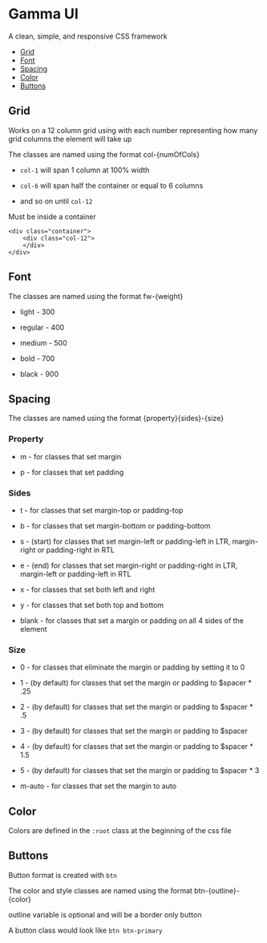 # Gamma UI

A clean, simple, and responsive CSS framework

- [Grid](#grid)
- [Font](#font)
- [Spacing](#spacing)
- [Color](#color)
- [Buttons](#buttons)

## Grid

Works on a 12 column grid using with each number representing how many grid columns the element will take up

The classes are named using the format col-{numOfCols}

- `col-1` will span 1 column at 100% width

- `col-6` will span half the container or equal to 6 columns

- and so on until `col-12`

Must be inside a container

```
<div class="container">
    <div class="col-12">
    </div>
</div>
```

## Font

The classes are named using the format fw-{weight}

- light - 300

- regular - 400

- medium - 500

- bold - 700

- black - 900

## Spacing

The classes are named using the format {property}{sides}-{size}

### Property

- m - for classes that set margin

- p - for classes that set padding

### Sides

- t - for classes that set margin-top or padding-top

- b - for classes that set margin-bottom or padding-bottom

- s - (start) for classes that set margin-left or padding-left in LTR, margin-right or padding-right in RTL

- e - (end) for classes that set margin-right or padding-right in LTR, margin-left or padding-left in RTL

- x - for classes that set both left and right

- y - for classes that set both top and bottom

- blank - for classes that set a margin or padding on all 4 sides of the element

### Size

- 0 - for classes that eliminate the margin or padding by setting it to 0

- 1 - (by default) for classes that set the margin or padding to $spacer * .25

- 2 - (by default) for classes that set the margin or padding to $spacer * .5

- 3 - (by default) for classes that set the margin or padding to $spacer

- 4 - (by default) for classes that set the margin or padding to $spacer * 1.5

- 5 - (by default) for classes that set the margin or padding to $spacer * 3

- m-auto - for classes that set the margin to auto

## Color

Colors are defined in the `:root` class at the beginning of the css file

## Buttons

Button format is created with `btn`

The color and style classes are named using the format btn-{outline}-{color}

outline variable is optional and will be a border only button

A button class would look like `btn btn-primary`

